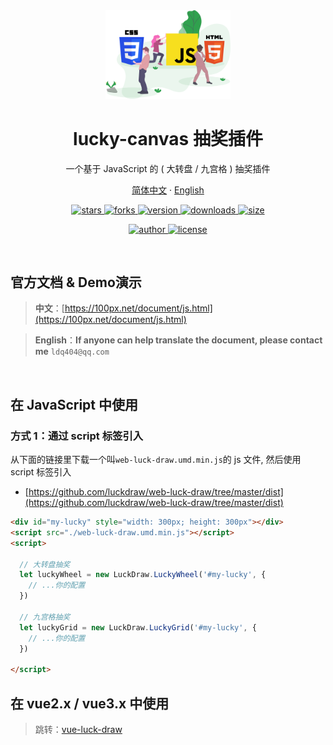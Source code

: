 
<div align="center">
  <img src="./web.svg" width="200" alt="logo" />
  <h1>lucky-canvas 抽奖插件</h1>
  <p>一个基于 JavaScript 的 ( 大转盘 / 九宫格 ) 抽奖插件</p>
  <p class="hidden">
    <a href="https://github.com/luckdraw/web-luck-draw#readme">简体中文</a>
    ·
    <a href="https://github.com/luckdraw/web-luck-draw/tree/master/en">English</a>
  </p>
  <p>
    <a href="https://github.com/luckdraw/web-luck-draw/stargazers" target="_black">
      <img src="https://img.shields.io/github/stars/luckdraw/web-luck-draw?&logo=github" alt="stars" />
    </a>
    <a href="https://github.com/luckdraw/web-luck-draw/network/members" target="_black">
      <img src="https://img.shields.io/github/forks/luckdraw/web-luck-draw?logo=github" alt="forks" />
    </a>
    <a href="https://www.npmjs.com/package/web-luck-draw" target="_black">
      <img src="https://img.shields.io/github/package-json/v/luckdraw/web-luck-draw?&logo=npm" alt="version" />
    </a>
    <a href="https://www.npmjs.com/package/web-luck-draw" target="_black">
      <img src="https://img.shields.io/npm/dm/web-luck-draw?&logo=npm" alt="downloads" />
    </a>
    <a href="https://github.com/luckdraw/web-luck-draw/tree/master/dist" target="_black">
      <img src="https://img.shields.io/github/size/luckdraw/web-luck-draw/dist/web-luck-draw.umd.min.js?&logo=npm" alt="size" />
    </a>
  </p>
  <p>
    <a href="https://github.com/buuing" target="_black">
      <img src="https://img.shields.io/badge/Author-%20buuing%20-7289da.svg?&logo=github" alt="author" />
    </a>
    <a href="https://github.com/luckdraw/web-luck-draw/blob/master/LICENSE" target="_black">
      <img src="https://img.shields.io/github/license/luckdraw/web-luck-draw?&logo=github" alt="license" />
    </a>
  </p>
</div>

<br />

## 官方文档 & Demo演示

> **中文**：[https://100px.net/document/js.html](https://100px.net/document/js.html)  

> **English**：**If anyone can help translate the document, please contact me** `ldq404@qq.com`

<br />

## 在 JavaScript 中使用

### 方式 1：通过 script 标签引入

从下面的链接里下载一个叫`web-luck-draw.umd.min.js`的 js 文件, 然后使用 script 标签引入

- [https://github.com/luckdraw/web-luck-draw/tree/master/dist](https://github.com/luckdraw/web-luck-draw/tree/master/dist)

```html
<div id="my-lucky" style="width: 300px; height: 300px"></div>
<script src="./web-luck-draw.umd.min.js"></script>
<script>

  // 大转盘抽奖
  let luckyWheel = new LuckDraw.LuckyWheel('#my-lucky', {
    // ...你的配置
  })
  
  // 九宫格抽奖
  let luckyGrid = new LuckDraw.LuckyGrid('#my-lucky', {
    // ...你的配置
  })

</script>
```

## 在 vue2.x / vue3.x 中使用

> 跳转：[vue-luck-draw](https://github.com/luckdraw/vue-luck-draw#readme)
